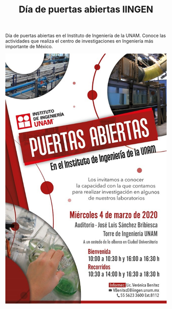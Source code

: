 ﻿---
layout: post
title: Día de puertas abiertas IINGEN
---
Día de puertas abiertas en el Instituto de Ingeniería de la UNAM. Conoce las actividades que realiza el centro de investigaciones en Ingeniería más importante de México.

![sas](/figures/puertas_Abiertas.jpg)
